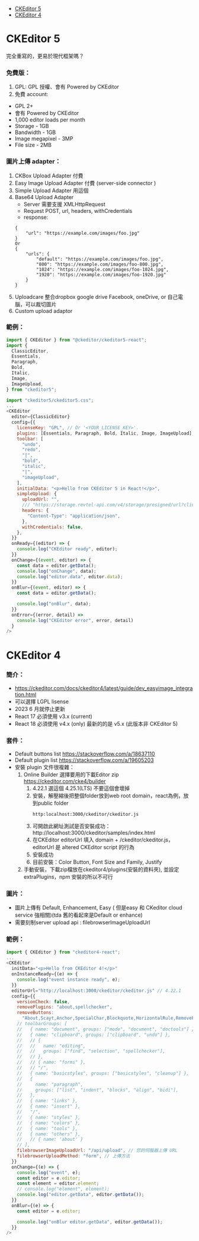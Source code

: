 - [CKEditor 5](#ckeditor-5)
- [CKEditor 4](#ckeditor-4)

<h1 id="ckeidtor-5">CKEditor 5</h1>
完全重寫的，更易於現代框架嗎？  

### 免費版：
1. GPL: GPL 授權、會有 Powered by CKEditor
2. 免費 account: 
  - GPL 2+
  - 會有 Powered by CKEditor
  - 1,000 editor loads per month		
  - Storage - 1GB
  - Bandwidth - 1GB
  - Image megapixel - 3MP
  - File size - 2MB

### 圖片上傳 adapter：
1. CKBox Upload Adapter 付費
2. Easy Image Upload Adapter 付費 (server-side connector )
3. Simple Upload Adapter 用這個
4. Base64 Upload Adapter
   - Server 需要支援 XMLHttpRequest 
   - Request POST, url, headers, withCredentials
   - response:
    ```
    {
        "url": "https://example.com/images/foo.jpg"
    }
    Or 
    {
        "urls": {
            "default": "https://example.com/images/foo.jpg",
            "800": "https://example.com/images/foo-800.jpg",
            "1024": "https://example.com/images/foo-1024.jpg",
            "1920": "https://example.com/images/foo-1920.jpg"
        }
    }
    ```
5. Uploadcare 整合dropbox google drive Facebook, oneDrive,  or 自己電腦，可以裁切圖片
6. Custom upload adaptor

### 範例：
```js
import { CKEditor } from "@ckeditor/ckeditor5-react";
import {
  ClassicEditor,
  Essentials,
  Paragraph,
  Bold,
  Italic,
  Image,
  ImageUpload,
} from "ckeditor5";

import "ckeditor5/ckeditor5.css";
...
<CKEditor
  editor={ClassicEditor}
  config={{
    licenseKey: "GPL", // Or '<YOUR_LICENSE_KEY>'.
    plugins: [Essentials, Paragraph, Bold, Italic, Image, ImageUpload],
    toolbar: [
      "undo",
      "redo",
      "|",
      "bold",
      "italic",
      "|",
      "imageUpload",
    ],
    initialData: "<p>Hello from CKEditor 5 in React!</p>",
    simpleUpload: {
      uploadUrl: "",
      /// "https://storage.revtel-api.com/v4/storage/presigned/url?client_id=tda",
      headers: {
        "Content-Type": "application/json",
      },
      withCredentials: false,
    },
  }}
  onReady={(editor) => {
    console.log("CKEditor ready", editor);
  }}
  onChange={(event, editor) => {
    const data = editor.getData();
    console.log("onChange", data);
    console.log("editor.data", editor.data);
  }}
  onBlur={(event, editor) => {
    const data = editor.getData();

    console.log("onBlur", data);
  }}
  onError={(error, detail) =>
    console.log("CKEditor error", error, detail)
  }
/>
```

<h1 id="ckeidtor-4">CKEditor 4</h1>
  
### 簡介：
- https://ckeditor.com/docs/ckeditor4/latest/guide/dev_easyimage_integration.html
- 可以選擇 LGPL lisense
- 2023 6 月就停止更新
- React 17 必須使用 v3.x (current)
- React 18 必須使用 v4.x (only) 最新的的是 v5.x (此版本非 CKEditor 5)

### 套件：
- Default buttons list https://stackoverflow.com/a/18637110
- Default plugin list https://stackoverflow.com/a/19605203
- 安裝 plugin 文件很複雜：
  1. Online Builder 選擇要用的下載Editor zip https://ckeditor.com/cke4/builder
      1. 4.22.1 選這個 4.25.1(LTS) 不要這個會壞掉
      2. 安裝，解壓縮後把整個folder放到web root domain，react為例，放到public folder
          ```
          http:localhost:3000/ckeditor/ckeditor.js
          ```
      3. 可開啟此網址測試是否安裝成功：http://localhost:3000/ckeditor/samples/index.html
      4. 在CKEditor editorUrl 填入 domain + /ckeditor/ckeditor.js，editorUrl 是 altered CKEditor script 的行為
      5. 安裝成功
      6. 目前安裝：Color Button, Font Size and Family, Justify
  2. 手動安裝，下載zip檔放在ckeditor4/plugins(安裝的資料夾), 並設定extraPlugins，npm 安裝的所以不可行

### 圖片：
- 圖片上傳有 Default, Enhancement, Easy ( 但是easy 和 CKeditor cloud service 強相關)(tda 舊的看起來是Default or enhance)
- 需要刻制server upload api : filebrowserImageUploadUrl

### 範例：
```js
import { CKEditor } from "ckeditor4-react";
...
<CKEditor
  initData="<p>Hello from CKEditor 4!</p>"
  onInstanceReady={(e) => {
    console.log("event instance ready", e);
  }}
  editorUrl="http://localhost:3000/ckeditor/ckeditor.js" // 4.22.1
  config={{
    versionCheck: false,
    removePlugins: "about,spellchecker",
    removeButtons:
      "About,Scayt,Anchor,SpecialChar,Blockquote,HorizontalRule,RemoveFormat,Maximize,Styles,Format,Font", //
    // toolbarGroups: [
    //   { name: "document", groups: ["mode", "document", "doctools"] },
    //   { name: "clipboard", groups: ["clipboard", "undo"] },
    //   // {
    //   //   name: "editing",
    //   //   groups: ["find", "selection", "spellchecker"],
    //   // },
    //   // { name: "forms" },
    //   // "/",
    //   { name: "basicstyles", groups: ["basicstyles", "cleanup"] },
    //   {
    //     name: "paragraph",
    //     groups: ["list", "indent", "blocks", "align", "bidi"],
    //   },
    //   { name: "links" },
    //   { name: "insert" },
    //   "/",
    //   { name: "styles" },
    //   { name: "colors" },
    //   { name: "tools" },
    //   { name: "others" },
    //   // { name: 'about' }
    // ],
    filebrowserImageUploadUrl: "/api/upload", // 您的伺服器上傳 URL
    filebrowserUploadMethod: "form", // 上傳方法
  }}
  onChange={(e) => {
    console.log("event", e);
    const editor = e.editor;
    const element = editor.element;
    // console.log("element", element);
    console.log("editor.getData", editor.getData());
  }}
  onBlur={(e) => {
    const editor = e.editor;

    console.log("onBlur editor.getData", editor.getData());
  }}
/>
```

